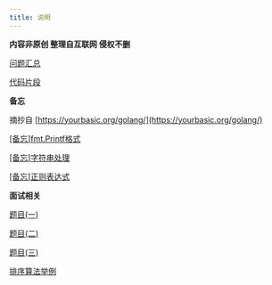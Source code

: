 ```yaml
---
title: 说明
---
```


**内容非原创 整理自互联网 侵权不删**

[问题汇总](/golang/golang_01.md)

[代码片段](/golang/golang_02.md)

**备忘**

摘抄自 [https://yourbasic.org/golang/](https://yourbasic.org/golang/)

[[备忘]fmt.Printf格式](/golang/golang_11.md)

[[备忘]字符串处理](/golang/golang_12.md)

[[备忘]正则表达式](/golang/golang_13.md)

**面试相关**

[题目(一)](/golang/golang_91.md)

[题目(二)](/golang/golang_92.md)

[题目(三)](/golang/golang_93.md)

[排序算法举例](/golang/golang_94.md)
